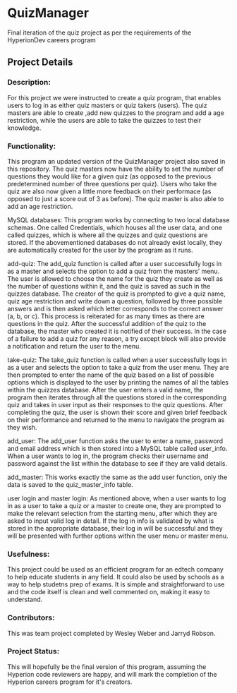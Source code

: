 # QuizManager
Final iteration of the quiz project as per the requirements of the HyperionDev careers program

## Project Details

### Description:
For this project we were instructed to create a quiz program, that enables users to log in as either quiz masters or quiz takers (users). The quiz masters are able to create ,add new quizzes to the program and add a age restriction, while the users are able to take the quizzes to test their knowledge.

### Functionality:
This program an updated version of the QuizManager project also saved in this repository. The quiz masters now have the ability to set the number of questions they would like for a given quiz (as opposed to the previous predetermined number of three questions per quiz). Users who take the quiz are also now given a little more feedback on their performace (as opposed to just a score out of 3 as before). The quiz master is also able to add an age restriction.

MySQL databases: This program works by connecting to two local database schemas. One called Credentials, which houses all the user data, and one called quizzes, which is where all the quizzes and quiz questions are stored. If the abovementioned databases do not already exist locally, they are automatically created for the user by the program as it runs.

add-quiz: The add_quiz function is called after a user successfully logs in as a master and selects the option to add a quiz from the masters’ menu. The user is allowed to choose the name for the quiz they create as well as the number of questions within it, and the quiz is saved as such in the quizzes database. The creator of the quiz is prompted to give a quiz name, quiz age restriction and write down a question, followed by three possible answers and is then asked which letter corresponds to the correct answer (a, b, or c). This process is reiterated for as many times as there are questions in the quiz. After the successful addition of the quiz to the database, the master who created it is notified of their success. In the case of a failure to add a quiz for any reason, a try except block will also provide a notification and return the user to the menu.

take-quiz: The take_quiz function is called when a user successfully logs in as a user and selects the option to take a quiz from the user menu. They are then prompted to enter the name of the quiz based on a list of possible options which is displayed to the user by printing the names of all the tables within the quizzes database. After the user enters a valid name, the program then iterates through all the questions stored in the corresponding quiz and takes in user input as their responses to the quiz questions. After completing the quiz, the user is shown their score and given brief feedback on their performance and returned to the menu to navigate the program as they wish.

add_user: The add_user function asks the user to enter a name, password and email address which is then stored into a MySQL table called user_info. When a user wants to log in, the program checks their username and password against the list within the database to see if they are valid details.

add_master: This works exactly the same as the add user function, only the data is saved to the quiz_master_info table.

user login and master login: As mentioned above, when a user wants to log in as a user to take a quiz or a master to create one, they are prompted to make the relevant selection from the starting menu, after which they are asked to input valid log in detail. If the log in info is validated by what is stored in the appropriate database, their log in will be successful and they will be presented with further options within the user menu or master menu.

### Usefulness:
This project could be used as an efficient program for an edtech company to help educate students in any field. It could also be used by schools as a way to help studetns prep of exams. It is simple and straightforward to use and the code itself is clean and well commented on, making it easy to understand.

### Contributors:
This was team project completed by Wesley Weber and Jarryd Robson.

### Project Status:
This will hopefully be the final version of this program, assuming the Hyperion code reviewers are happy, and will mark the completion of the Hyperion careers program for it's creators.

